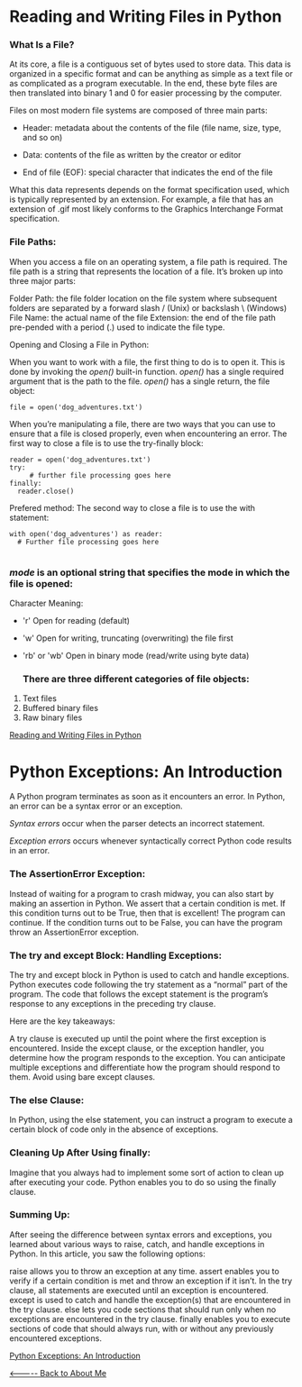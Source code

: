 # Reading and Writing Files in Python 

### What Is a File?

At its core, a file is a contiguous set of bytes used to store data. This data is organized in a specific format and can be anything as simple as a text file or as complicated as a program executable. In the end, these byte files are then translated into binary 1 and 0 for easier processing by the computer.

Files on most modern file systems are composed of three main parts:

- Header: metadata about the contents of the file (file name, size, type, and so on)

- Data: contents of the file as written by the creator or editor

- End of file (EOF): special character that indicates the end of the file

What this data represents depends on the format specification used, which is typically represented by an extension. For example, a file that has an extension of .gif most likely conforms to the Graphics Interchange Format specification.

### File Paths:

When you access a file on an operating system, a file path is required. The file path is a string that represents the location of a file. It’s broken up into three major parts:

Folder Path: the file folder location on the file system where subsequent folders are separated by a forward slash / (Unix) or backslash \ (Windows)
File Name: the actual name of the file
Extension: the end of the file path pre-pended with a period (.) used to indicate the file type.

Opening and Closing a File in Python:

When you want to work with a file, the first thing to do is to open it. This is done by invoking the _open()_ built-in function. _open()_ has a single required argument that is the path to the file. _open()_ has a single return, the file object:

```
file = open('dog_adventures.txt')

```

When you’re manipulating a file, there are two ways that you can use to ensure that a file is closed properly, even when encountering an error. The first way to close a file is to use the try-finally block:

```
reader = open('dog_adventures.txt')
try:
     # further file processing goes here
finally:
  reader.close()

  ```
  Prefered method:
  The second way to close a file is to use the with statement:

  ```
  with open('dog_adventures') as reader:
    # Further file processing goes here
    
  ```

  ### _mode_ is an optional string that specifies the mode in which the file is opened:
  
Character	Meaning:

- 'r'	Open for reading (default)

- 'w'	Open for writing, truncating (overwriting) the file first

- 'rb' or 'wb'	Open in binary mode (read/write using byte data)

  ### There are three different categories of file objects:

1. Text files
1. Buffered binary files
1. Raw binary files

[Reading and Writing Files in Python](https://realpython.com/read-write-files-python/)

# Python Exceptions: An Introduction

A Python program terminates as soon as it encounters an error. In Python, an error can be a syntax error or an exception.

_Syntax errors_ occur when the parser detects an incorrect statement.

 _Exception errors_ occurs whenever syntactically correct Python code results in an error.

 ### The AssertionError Exception:

Instead of waiting for a program to crash midway, you can also start by making an assertion in Python. We assert that a certain condition is met. If this condition turns out to be True, then that is excellent! The program can continue. If the condition turns out to be False, you can have the program throw an AssertionError exception.

### The try and except Block: Handling Exceptions:

The try and except block in Python is used to catch and handle exceptions. Python executes code following the try statement as a “normal” part of the program. The code that follows the except statement is the program’s response to any exceptions in the preceding try clause.

Here are the key takeaways:

A try clause is executed up until the point where the first exception is encountered.
Inside the except clause, or the exception handler, you determine how the program responds to the exception.
You can anticipate multiple exceptions and differentiate how the program should respond to them.
Avoid using bare except clauses.

### The else Clause:

In Python, using the else statement, you can instruct a program to execute a certain block of code only in the absence of exceptions.

### Cleaning Up After Using finally:

Imagine that you always had to implement some sort of action to clean up after executing your code. Python enables you to do so using the finally clause.

### Summing Up:

After seeing the difference between syntax errors and exceptions, you learned about various ways to raise, catch, and handle exceptions in Python. In this article, you saw the following options:

raise allows you to throw an exception at any time.
assert enables you to verify if a certain condition is met and throw an exception if it isn’t.
In the try clause, all statements are executed until an exception is encountered.
except is used to catch and handle the exception(s) that are encountered in the try clause.
else lets you code sections that should run only when no exceptions are encountered in the try clause.
finally enables you to execute sections of code that should always run, with or without any previously encountered exceptions.


[Python Exceptions: An Introduction](https://realpython.com/python-exceptions/)



 [<----- Back to About Me](../README.md)